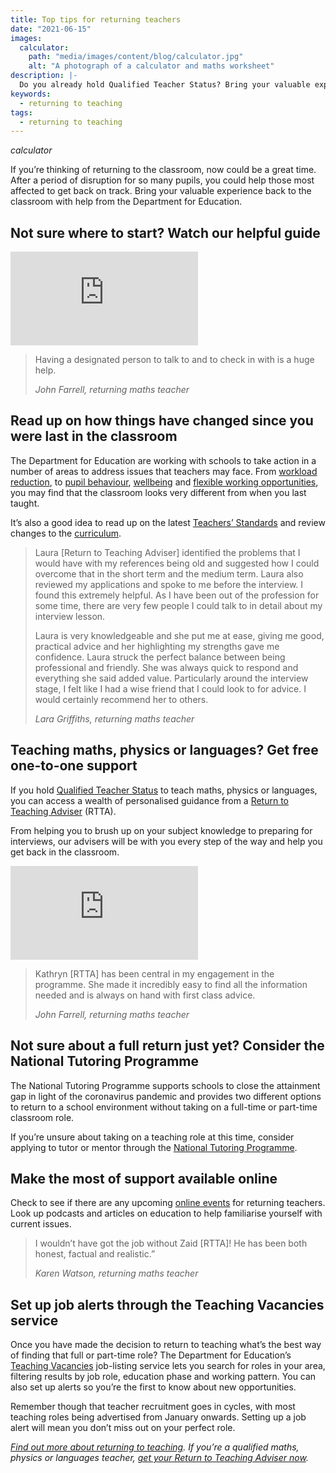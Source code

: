 ```yaml
---
title: Top tips for returning teachers
date: "2021-06-15"
images:
  calculator:
    path: "media/images/content/blog/calculator.jpg"
    alt: "A photograph of a calculator and maths worksheet"
description: |-
  Do you already hold Qualified Teacher Status? Bring your valuable experience back to the classroom with help from the Department for Education.
keywords:
  - returning to teaching
tags:
  - returning to teaching
---
```


$calculator$

If you’re thinking of returning to the classroom, now could be a great time. After a period of disruption for so many pupils, you could help those most affected to get back on track. Bring your valuable experience back to the classroom with help from the Department for Education.

## Not sure where to start? Watch our helpful guide

<div data-controller="aspect-ratio" data-aspect-ratio-width-value="560" data-aspect-ratio-height-value="290">
  <iframe 
    loading="lazy"
    src="https://www.youtube-nocookie.com/embed/_oQ4DTXkGHk" 
    frameborder="0" 
    allow="autoplay; encrypted-media" 
    allowfullscreen
  ></iframe>
</div>

> Having a designated person to talk to and to check in with is a huge help.
>
> _John Farrell, returning maths teacher_

## Read up on how things have changed since you were last in the classroom

The Department for Education are working with schools to take action in a number of areas to address issues that teachers may face. From [workload reduction](https://www.gov.uk/guidance/school-workload-reduction-toolkit), to [pupil behaviour](https://www.gov.uk/guidance/behaviour-hubs), [wellbeing](https://www.gov.uk/guidance/education-staff-wellbeing-charter) and [flexible working opportunities](https://www.gov.uk/government/collections/flexible-working-resources-for-teachers-and-schools), you may find that the classroom looks very different from when you last taught.

It’s also a good idea to read up on the latest [Teachers’ Standards](https://www.gov.uk/government/publications/teachers-standards) and review changes to the [curriculum](https://www.gov.uk/topic/schools-colleges-childrens-services/curriculum-qualifications).

> Laura [Return to Teaching Adviser] identified the problems that I would have with my references being old and suggested how I could overcome that in the short term and the medium term. Laura also reviewed my applications and spoke to me before the interview. I found this extremely helpful. As I have been out of the profession for some time, there are very few people I could talk to in detail about my interview lesson.
>
> Laura is very knowledgeable and she put me at ease, giving me good, practical advice and her highlighting my strengths gave me confidence. Laura struck the perfect balance between being professional and friendly. She was always quick to respond and everything she said added value. Particularly around the interview stage, I felt like I had a wise friend that I could look to for advice. I would certainly recommend her to others.
>
> _Lara Griffiths, returning maths teacher_

## Teaching maths, physics or languages? Get free one-to-one support

If you hold [Qualified Teacher Status](https://www.gov.uk/guidance/qualified-teacher-status-qts) to teach maths, physics or languages, you can access a wealth of personalised guidance from a [Return to Teaching Adviser](https://adviser-getintoteaching.education.gov.uk/) (RTTA).

From helping you to brush up on your subject knowledge to preparing for interviews, our advisers will be with you every step of the way and help you get back in the classroom.

<div data-controller="aspect-ratio" data-aspect-ratio-width-value="560" data-aspect-ratio-height-value="290">
  <iframe 
    loading="lazy"
    src="https://www.youtube-nocookie.com/embed/2NrLm_XId4k" 
    frameborder="0" 
    allow="autoplay; encrypted-media" 
    allowfullscreen
  ></iframe>
</div>

> Kathryn [RTTA] has been central in my engagement in the programme. She made it incredibly easy to find all the information needed and is always on hand with first class advice.
>
> _John Farrell, returning maths teacher_

## Not sure about a full return just yet? Consider the National Tutoring Programme

The National Tutoring Programme supports schools to close the attainment gap in light of the coronavirus pandemic and provides two different options to return to a school environment without taking on a full-time or part-time classroom role.

If you’re unsure about taking on a teaching role at this time, consider applying to tutor or mentor through the [National Tutoring Programme](https://nationaltutoring.org.uk/).

## Make the most of support available online

Check to see if there are any upcoming [online events](/event-categories/online-q-as) for returning teachers. Look up podcasts and articles on education to help familiarise yourself with current issues.

> I wouldn’t have got the job without Zaid [RTTA]! He has been both honest, factual and realistic.”
>
> _Karen Watson, returning maths teacher_

## Set up job alerts through the Teaching Vacancies service

Once you have made the decision to return to teaching what’s the best way of finding that full or part-time role? The Department for Education’s [Teaching Vacancies](https://teaching-vacancies.service.gov.uk/) job-listing service lets you search for roles in your area, filtering results by job role, education phase and working pattern. You can also set up alerts so you’re the first to know about new opportunities.

Remember though that teacher recruitment goes in cycles, with most teaching roles being advertised from January onwards. Setting up a job alert will mean you don’t miss out on your perfect role.

_[Find out more about returning to teaching](/returning-to-teaching). If you’re a qualified maths, physics or languages teacher, [get your Return to Teaching Adviser now](https://adviser-getintoteaching.education.gov.uk/)._
